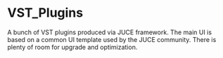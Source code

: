 # VST_Plugins
A bunch of VST plugins produced via JUCE framework.
The main UI is based on a common UI template used by the JUCE community. There is plenty of room for upgrade and optimization. 
